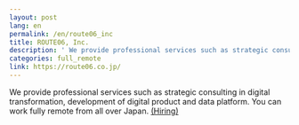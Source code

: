 ```yaml
---
layout: post
lang: en
permalink: /en/route06_inc
title: ROUTE06, Inc.
description: ' We provide professional services such as strategic consulting in digital transformation, development of digital product and data platform. You can work fully remote from all over Japan. (Hiring) '
categories: full_remote
link: https://route06.co.jp/
---
```


<p>We provide professional services such as strategic consulting in digital transformation, development of digital product and data platform. You can work fully remote from all over Japan. <a href="https://jobs.route06.co.jp/?utm_source=remote-in-japan&utm_medium=website&utm_campaign=en">(Hiring)</a></p>
